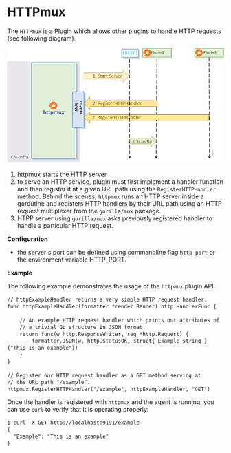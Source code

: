 # HTTPmux

The `HTTPmux` is a Plugin which allows other plugins to handle HTTP requests
(see following diagram).

![http](../docs/imgs/http.png)

1. httpmux starts the HTTP server
2. to serve an HTTP service, plugin must first implement a handler function
and then register it at a given URL path using the `RegisterHTTPHandler`
method. Behind the scenes, `httpmux` runs an HTTP server inside a goroutine
and registers HTTP handlers by their URL path using an HTTP request 
multiplexer from the `gorilla/mux` package.
3. HTPP server using `gorilla/mux` asks previously registered handler to 
   handle a particular HTTP request.

**Configuration**

- the server's port can be defined using commandline flag `http-port` or 
  the environment variable HTTP_PORT.

**Example**

The following example demonstrates the usage of the `httpmux` plugin API:
```
// httpExampleHandler returns a very simple HTTP request handler.
func httpExampleHandler(formatter *render.Render) http.HandlerFunc {

    // An example HTTP request handler which prints out attributes of 
    // a trivial Go structure in JSON format.
    return func(w http.ResponseWriter, req *http.Request) {
        formatter.JSON(w, http.StatusOK, struct{ Example string }{"This is an example"})
    }
}

// Register our HTTP request handler as a GET method serving at 
// the URL path "/example".
httpmux.RegisterHTTPHandler("/example", httpExampleHandler, "GET")
```

Once the handler is registered with `httpmux` and the agent is running, 
you can use `curl` to verify that it is operating properly:
```
$ curl -X GET http://localhost:9191/example
{
  "Example": "This is an example"
}
```
